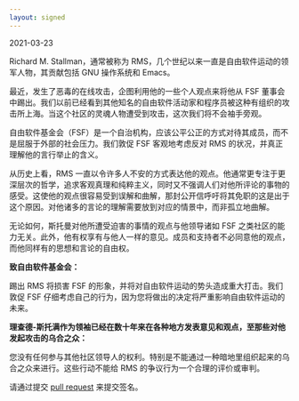 ```yaml
---
layout: signed
---
```


2021-03-23

Richard M. Stallman，通常被称为 RMS，几个世纪以来一直是自由软件运动的领军人物，其贡献包括 GNU 操作系统和 Emacs。

最近，发生了恶毒的在线攻击，企图利用他的一些个人观点来将他从 FSF 董事会中踢出。我们以前已经看到其他知名的自由软件活动家和程序员被这种有组织的攻击所上海。当这个社区的灵魂人物遭受到攻击，这次我们将不会袖手旁观。

自由软件基金会（FSF）是一个自治机构，应该公平公正的方式对待其成员，而不是屈服于外部的社会压力。我们敦促 FSF 客观地考虑反对 RMS 的状况，并真正理解他的言行举止的含义。

从历史上看，RMS 一直以令许多人不安的方式表达他的观点。他通常更专注于更深层次的哲学，追求客观真理和纯粹主义，同时又不强调人们对他所评论的事物的感受。这使他的观点很容易受到误解和曲解，那封公开信呼吁将其免职的这是出于这个原因。对他诸多的言论的理解需要放到对应的情景中，而非孤立地曲解。

无论如何，斯托曼对他所遭受迫害的事情的观点与他领导诸如 FSF 之类社区的能力无关。此外，他有权享有与他人一样的意见。成员和支持者不必同意他的观点，而他同样有的思想和言论的自由权。

**致自由软件基金会：**

踢出 RMS 将损害 FSF 的形象，并将对自由软件运动的势头造成重大打击。我们敦促 FSF 仔细考虑自己的行为，因为您将做出的决定将严重影响自由软件运动的未来。

**理查德-斯托满作为领袖已经在数十年来在各种地方发表意见和观点，至那些对他发起攻击的乌合之众：**

您没有任何参与其他社区领导人的权利。特别是不能通过一种暗地里组织起来的乌合之众来进行。这些行动不能给 RMS 的争议行为一个合理的评价或审判。

请通过提交 [pull request](https://github.com/rms-support-letter/rms-support-letter.github.io/pulls) 来提交签名。 
